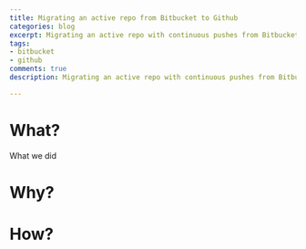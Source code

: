```yaml
---
title: Migrating an active repo from Bitbucket to Github
categories: blog
excerpt: Migrating an active repo with continuous pushes from Bitbucket to Github
tags:
- bitbucket
- github
comments: true
description: Migrating an active repo with continuous pushes from Bitbucket to Github

---
```

# What? 

What we did 

# Why?

# How? 